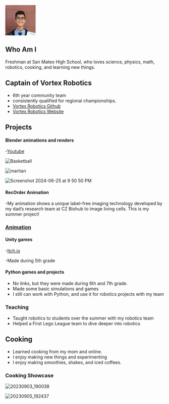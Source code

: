 ![Image](images/headshot.jpeg)

## Who Am I
Freshman at San Mateo High School, who loves science, physics, math, robotics, cooking, and learning new things.

## Captain of Vortex Robotics
- 6th year community team
- consistently qualified for regional championships.
- [Vortex Robotics Github](https://github.com/orgs/FTC14969Vortex/repositories)
- [Vortex Robotics Website](https://vortexrobotics.org/)

## Projects

#### Blender animations and renders

-[Youtube](https://www.youtube.com/channel/UCPU6GLAtev9HTFHjn89MwdA)

![Basketball](https://github.com/shashmehta/portfolio/assets/68447474/15894809-bebe-40f7-9418-059da1edf0b0)

![martian](https://github.com/shashmehta/portfolio/assets/68447474/4838cc77-e2b7-4dd4-b638-840b8636d4b7)

![Screenshot 2024-06-25 at 9 50 50 PM](https://github.com/shashmehta/portfolio/assets/68447474/02234eb1-0fed-4e80-a905-257a080a806b)


#### RecOrder Animation
-My animation shows a unique label-free imaging technology developed by my dad’s research team at CZ Biohub to image living cells. This is my summer project! 

### [Animation](https://github.com/shashmehta/portfolio/assets/68447474/ee19e1c6-0b38-40d2-a35c-ed3b1b1028f0)

#### Unity games
-[Itch.io](https://shashcodes.itch.io/rocky-road)

-Made during 5th grade

#### Python games and projects
- No links, but they were made during 6th and 7th grade.
- Made some basic simulations and games
- I still can work with Python, and use it for robotics projects with my team

### Teaching
- Taught robotics to students over the summer with my robotics team
- Helped a First Lego League team to dive deeper into robotics
  
## Cooking
- Learned cooking from my mom and online.
- I enjoy making new things and experimenting
- I enjoy making smoothies, shakes, and iced coffees.
  
### Cooking Showcase

![20230903_190038](https://github.com/shashmehta/portfolio/assets/68447474/cbf15e36-057a-4bd8-a814-62165fdcca85)

![20230905_192437](https://github.com/shashmehta/portfolio/assets/68447474/cceb8468-a00b-43e4-bf5f-ef9017db90c2)
